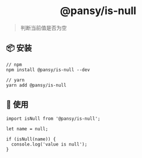 <h1 align="center">@pansy/is-null</h1>

> 判断当前值是否为空

## 📦 安装

```
// npm
npm install @pansy/is-null --dev

// yarn
yarn add @pansy/is-null

```

## 🔨 使用

```
import isNull from '@pansy/is-null';

let name = null;

if (isNull(name)) {
  console.log('value is null');
}
```

